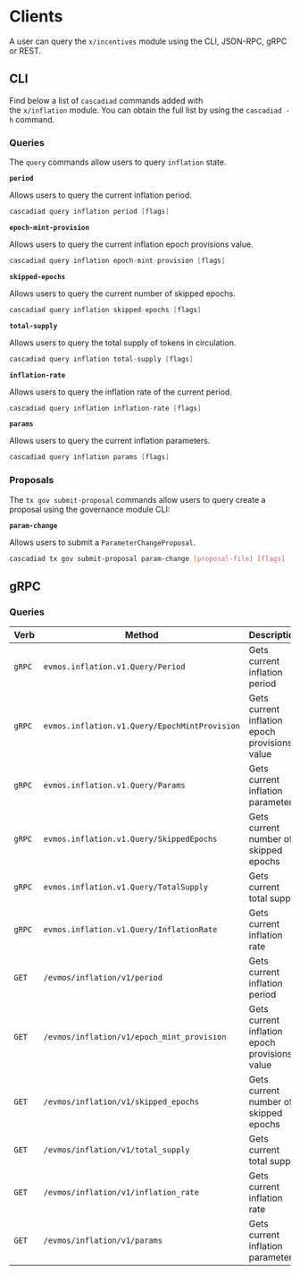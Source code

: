 <!--
order: 8
-->

# Clients

A user can query the `x/incentives` module using the CLI, JSON-RPC, gRPC or
REST.

## CLI

Find below a list of `cascadiad` commands added with the `x/inflation` module. You
can obtain the full list by using the `cascadiad -h` command.

### Queries

The `query` commands allow users to query `inflation` state.

**`period`**

Allows users to query the current inflation period.

```go
cascadiad query inflation period [flags]
```

**`epoch-mint-provision`**

Allows users to query the current inflation epoch provisions value.

```go
cascadiad query inflation epoch-mint-provision [flags]
```

**`skipped-epochs`**

Allows users to query the current number of skipped epochs.

```go
cascadiad query inflation skipped-epochs [flags]
```

**`total-supply`**

Allows users to query the total supply of tokens in circulation.

```go
cascadiad query inflation total-supply [flags]
```

**`inflation-rate`**

Allows users to query the inflation rate of the current period.

```go
cascadiad query inflation inflation-rate [flags]
```

**`params`**

Allows users to query the current inflation parameters.

```go
cascadiad query inflation params [flags]
```

### Proposals

The `tx gov submit-proposal` commands allow users to query create a proposal
using the governance module CLI:

**`param-change`**

Allows users to submit a `ParameterChangeProposal`.

```bash
cascadiad tx gov submit-proposal param-change [proposal-file] [flags]
```

## gRPC

### Queries

| Verb   | Method                                        | Description                                   |
| ------ | --------------------------------------------- | --------------------------------------------- |
| `gRPC` | `evmos.inflation.v1.Query/Period`             | Gets current inflation period                 |
| `gRPC` | `evmos.inflation.v1.Query/EpochMintProvision` | Gets current inflation epoch provisions value |
| `gRPC` | `evmos.inflation.v1.Query/Params`             | Gets current inflation parameters             |
| `gRPC` | `evmos.inflation.v1.Query/SkippedEpochs`      | Gets current number of skipped epochs         |
| `gRPC` | `evmos.inflation.v1.Query/TotalSupply`        | Gets current total supply                     |
| `gRPC` | `evmos.inflation.v1.Query/InflationRate`      | Gets current inflation rate                   |
| `GET`  | `/evmos/inflation/v1/period`                  | Gets current inflation period                 |
| `GET`  | `/evmos/inflation/v1/epoch_mint_provision`    | Gets current inflation epoch provisions value |
| `GET`  | `/evmos/inflation/v1/skipped_epochs`          | Gets current number of skipped epochs         |
| `GET`  | `/evmos/inflation/v1/total_supply`          | Gets current total supply                     |
| `GET`  | `/evmos/inflation/v1/inflation_rate`          | Gets current inflation rate                   |
| `GET`  | `/evmos/inflation/v1/params`                  | Gets current inflation parameters             |
